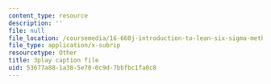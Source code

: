 ```yaml
---
content_type: resource
description: ''
file: null
file_location: /coursemedia/16-660j-introduction-to-lean-six-sigma-methods-january-iap-2012/53677a881a385e700c9d7bbfbc1fa0c8_uVlkeGHup6E.srt
file_type: application/x-subrip
resourcetype: Other
title: 3play caption file
uid: 53677a88-1a38-5e70-0c9d-7bbfbc1fa0c8
---
```

